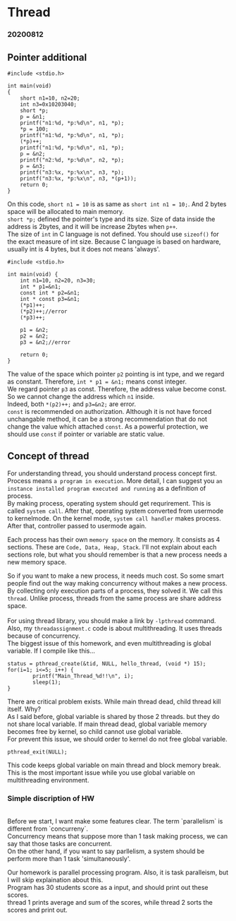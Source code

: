 # Thread

### 20200812

## Pointer additional

```
#include <stdio.h>

int main(void)
{
    short n1=10, n2=20;
    int n3=0x10203040;
    short *p;
    p = &n1;
    printf("n1:%d, *p:%d\n", n1, *p);
    *p = 100;
    printf("n1:%d, *p:%d\n", n1, *p);
    (*p)++;
    printf("n1:%d, *p:%d\n", n1, *p);
    p = &n2;
    printf("n2:%d, *p:%d\n", n2, *p);
    p = &n3;
    printf("n3:%x, *p:%x\n", n3, *p);
    printf("n3:%x, *p:%x\n", n3, *(p+1));
    return 0;
}
```
On this code, `short n1 = 10` is as same as `short int n1 = 10;`. And 2 bytes space will be allocated to main memory.<br>
`short *p;` defined the pointer's type and its size. Size of data inside the address is 2bytes, and it will be increase 2bytes when `p++`.
<br>
The size of `int` in C language is not defined. You should use `sizeof()` for the exact measure of int size.
Because C language is based on hardware, usually int is 4 bytes, but it does not means 'always'.

```
#include <stdio.h>

int main(void) {
    int n1=10, n2=20, n3=30;
    int * p1=&n1;
    const int * p2=&n1;
    int * const p3=&n1;
    (*p1)++;
    (*p2)++;//error
    (*p3)++;

    p1 = &n2;
    p2 = &n2;
    p3 = &n2;//error
    
    return 0;
}
```

The value of the space which pointer `p2` pointing is int type, and we regard as constant.
Therefore, `int * p1 = &n1;` means const integer.<br>
We regard pointer `p3` as const. Therefore, the address value become const. 
So we cannot change the address which `n1` inside. 
<br>
Indeed, both `*(p2)++;` and `p3=&n2;` are error.
<Br>
`const` is recommended on authorization. Although it is not have forced unchangable method, it can be a strong recommendation that do not change the value which attached `const`.
As a powerful protection, we should use `const` if pointer or variable are static value.
<br>

## Concept of thread

For understanding thread, you should understand process concept first.<br>
Process means `a program in execution`. More detail, I can suggest you `an instance installed program executed and running` as a definition of process.<br>
By making process, operating system should get requrirement. This is called `system call`. After that, operating system converted from 
usermode to kernelmode. On the kernel mode, `system call handler` makes process. After that, controller passed to usermode again.<br>

Each process has their own `memory space` on the memory. It consists as 4 sections. These are `Code, Data, Heap, Stack`. I'll not explain about each sections role, but what you should remember
is that a new process needs a new memory space.<br>

So if you want to make a new process, it needs much cost. So some smart people find out the way making concurrency without makes a new process.<br>
By collecting only execution parts of a process, they solved it. We call this `thread`. Unlike process, threads from the same process are share address space.<br>
<br>
For using thread library, you should make a link by `-lpthread` command.<br>
Also, my `threadassignment.c` code is about multithreading. It uses threads because of concurrency. <br>
The biggest issue of this homework, and even multithreading is global variable. If I compile like this...
```
status = pthread_create(&tid, NULL, hello_thread, (void *) 15);
for(i=1; i<=5; i++) {
        printf("Main_Thread_%d!!\n", i);
        sleep(1);
}
```
There are critical problem exists. While main thread dead, child thread kill itself. Why?<br>
As I said before, global variable is shared by those 2 threads. but they do not share local variable.
If main thread dead, global variable memory becomes free by kernel, so child cannot use global variable.<br>
For prevent this issue, we should order to kernel do not free global variable.
```
pthread_exit(NULL);
```
This code keeps global variable on main thread and block memory break.<br>
This is the most important issue while you use global variable on multithreading environment.

### Simple discription of HW
<br>
Before we start, I want make some features clear. The term `parallelism` is different from `concurreny`. <br>
Concurrency means that suppose more than 1 task making process, we can say that those tasks are concurrent.<br>
On the other hand, if you want to say parllelism, a system should be perform more than 1 task 'simultaneously'.<br>

Our homework is parallel processing program. Also, it is task paralleism, but I will skip explaination about this.<Br>
Program has 30 students score as a input, and should print out these scores.<br>
thread 1 prints average and sum of the scores, while thread 2 sorts the scores and print out.

